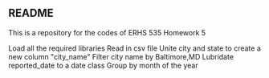 ## README

This is a repository for the codes of ERHS 535 Homework 5

Load all the required libraries 
Read in csv file 
Unite city and state to create a new column "city_name"
Filter city name by Baltimore,MD
Lubridate reported_date to a date class
Group by month of the year